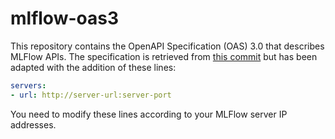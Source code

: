 # mlflow-oas3
This repository contains the OpenAPI Specification (OAS) 3.0 that describes MLFlow APIs. The specification is retrieved from [this commit](https://github.com/mlflow/mlflow/blob/c0d719a9e43ad15acd84e1b5d4126ef6a81963e9/docs/source/openapi.yml)  but has been adapted with the addition of these lines:

``` yaml
servers:
- url: http://server-url:server-port
```
You need to modify these lines according to your MLFlow server IP addresses.